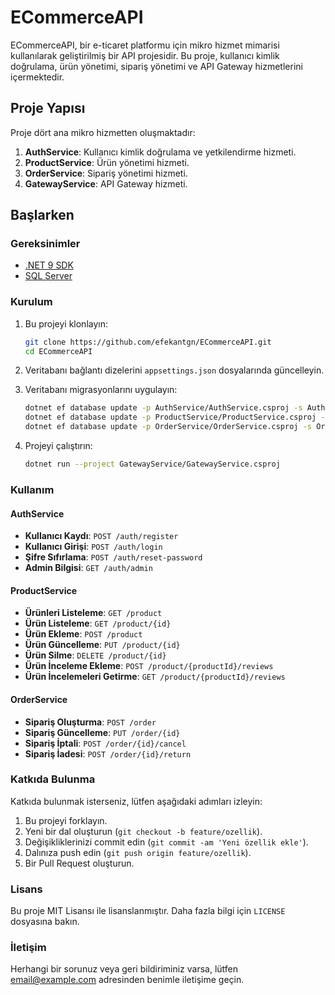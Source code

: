 # ECommerceAPI

ECommerceAPI, bir e-ticaret platformu için mikro hizmet mimarisi kullanılarak geliştirilmiş bir API projesidir. Bu proje, kullanıcı kimlik doğrulama, ürün yönetimi, sipariş yönetimi ve API Gateway hizmetlerini içermektedir.

## Proje Yapısı

Proje dört ana mikro hizmetten oluşmaktadır:

1. **AuthService**: Kullanıcı kimlik doğrulama ve yetkilendirme hizmeti.
2. **ProductService**: Ürün yönetimi hizmeti.
3. **OrderService**: Sipariş yönetimi hizmeti.
4. **GatewayService**: API Gateway hizmeti.

## Başlarken

### Gereksinimler

- [.NET 9 SDK](https://dotnet.microsoft.com/download/dotnet/9.0)
- [SQL Server](https://www.microsoft.com/en-us/sql-server/sql-server-downloads)

### Kurulum

1. Bu projeyi klonlayın:

    ```sh
    git clone https://github.com/efekantgn/ECommerceAPI.git
    cd ECommerceAPI
    ```

2. Veritabanı bağlantı dizelerini `appsettings.json` dosyalarında güncelleyin.

3. Veritabanı migrasyonlarını uygulayın:

    ```sh
    dotnet ef database update -p AuthService/AuthService.csproj -s AuthService/AuthService.csproj
    dotnet ef database update -p ProductService/ProductService.csproj -s ProductService/ProductService.csproj
    dotnet ef database update -p OrderService/OrderService.csproj -s OrderService/OrderService.csproj
    ```

4. Projeyi çalıştırın:

    ```sh
    dotnet run --project GatewayService/GatewayService.csproj
    ```

### Kullanım

#### AuthService

- **Kullanıcı Kaydı**: `POST /auth/register`
- **Kullanıcı Girişi**: `POST /auth/login`
- **Şifre Sıfırlama**: `POST /auth/reset-password`
- **Admin Bilgisi**: `GET /auth/admin`

#### ProductService

- **Ürünleri Listeleme**: `GET /product`
- **Ürün Listeleme**: `GET /product/{id}`
- **Ürün Ekleme**: `POST /product`
- **Ürün Güncelleme**: `PUT /product/{id}`
- **Ürün Silme**: `DELETE /product/{id}`
- **Ürün İnceleme Ekleme**: `POST /product/{productId}/reviews`
- **Ürün İncelemeleri Getirme**: `GET /product/{productId}/reviews`

#### OrderService

- **Sipariş Oluşturma**: `POST /order`
- **Sipariş Güncelleme**: `PUT /order/{id}`
- **Sipariş İptali**: `POST /order/{id}/cancel`
- **Sipariş İadesi**: `POST /order/{id}/return`

### Katkıda Bulunma

Katkıda bulunmak isterseniz, lütfen aşağıdaki adımları izleyin:

1. Bu projeyi forklayın.
2. Yeni bir dal oluşturun (`git checkout -b feature/ozellik`).
3. Değişikliklerinizi commit edin (`git commit -am 'Yeni özellik ekle'`).
4. Dalınıza push edin (`git push origin feature/ozellik`).
5. Bir Pull Request oluşturun.

### Lisans

Bu proje MIT Lisansı ile lisanslanmıştır. Daha fazla bilgi için `LICENSE` dosyasına bakın.

### İletişim

Herhangi bir sorunuz veya geri bildiriminiz varsa, lütfen [email@example.com](mailto:efekantgn@gmail.com) adresinden benimle iletişime geçin.
